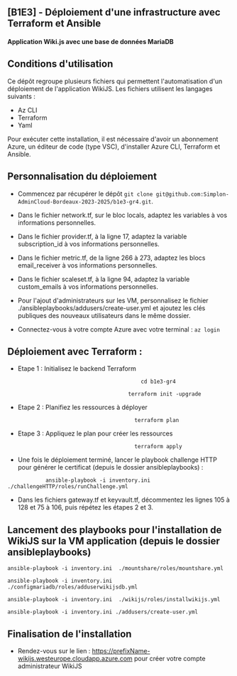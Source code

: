 ## [B1E3] - Déploiement d'une infrastructure avec Terraform et Ansible ##

#### Application Wiki.js avec une base de données MariaDB  ####

## Conditions d'utilisation ##
>
Ce dépôt regroupe plusieurs fichiers qui permettent l'automatisation d'un déploiement de l'application WikiJS.
Les fichiers utilisent les langages suivants :
-	Az CLI
-	Terraform 
-	Yaml

Pour exécuter cette installation, il est nécessaire d'avoir un abonnement Azure, un éditeur de code (type VSC), d'installer Azure CLI, Terraform et Ansible.

## Personnalisation du déploiement ##

* Commencez par récupérer le dépôt `git clone git@github.com:Simplon-AdminCloud-Bordeaux-2023-2025/b1e3-gr4.git`.

* Dans le fichier network.tf, sur le bloc locals, adaptez les variables à vos informations personnelles.

* Dans le fichier provider.tf, à la ligne 17, adaptez la variable subscription_id à vos informations personnelles.

* Dans le fichier metric.tf, de la ligne 266 à 273, adaptez les blocs email_receiver à vos informations personnelles.

* Dans le fichier scaleset.tf, à la ligne 94, adaptez la variable custom_emails à vos informations personnelles.

* Pour l'ajout d'administrateurs sur les VM, personnalisez le fichier ./ansibleplaybooks/addusers/create-user.yml et ajoutez les clés publiques des nouveaux utilisateurs dans le même dossier.

* Connectez-vous à votre compte Azure avec votre terminal : `az login`

## Déploiement avec Terraform : ##

* Etape 1 : Initialisez le backend Terraform
>
                                              cd b1e3-gr4
>
                                          terraform init -upgrade

* Etape 2 : Planifiez les ressources à déployer
>
                                            terraform plan

* Etape 3 : Appliquez le plan pour créer les ressources
>
                                            terraform apply

* Une fois le déploiement terminé, lancer le playbook challenge HTTP pour générer le certificat (depuis le dossier ansibleplaybooks) :
>
                ansible-playbook -i inventory.ini ./challengeHTTP/roles/runChallenge.yml

* Dans les fichiers gateway.tf et keyvault.tf, décommentez les lignes 105 à 128 et 75 à 106, puis répétez les étapes 2 et 3.

## Lancement des playbooks pour l'installation de WikiJS sur la VM application (depuis le dossier ansibleplaybooks) 
>
  `ansible-playbook -i inventory.ini  ./mountshare/roles/mountshare.yml`
>
  `ansible-playbook -i inventory.ini  ./configmariadb/roles/adduserwikijsdb.yml`
>
  `ansible-playbook -i inventory.ini  ./wikijs/roles/installwikijs.yml`
>
  `ansible-playbook -i inventory.ini ./addusers/create-user.yml`

## Finalisation de l'installation

* Rendez-vous sur le lien : https://prefixName-wikijs.westeurope.cloudapp.azure.com pour créer votre compte administrateur WikiJS


